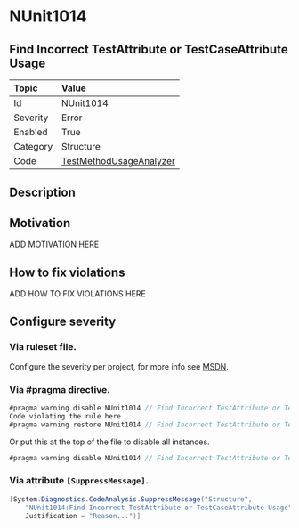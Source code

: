 # NUnit1014
## Find Incorrect TestAttribute or TestCaseAttribute Usage

| Topic    | Value
| :--      | :--
| Id       | NUnit1014
| Severity | Error
| Enabled  | True
| Category | Structure
| Code     | [TestMethodUsageAnalyzer](https://github.com/nunit/nunit.analyzers/blob/master/src/nunit.analyzers/TestMethodUsage/TestMethodUsageAnalyzer.cs)


## Description



## Motivation

ADD MOTIVATION HERE

## How to fix violations

ADD HOW TO FIX VIOLATIONS HERE

<!-- start generated config severity -->
## Configure severity

### Via ruleset file.

Configure the severity per project, for more info see [MSDN](https://msdn.microsoft.com/en-us/library/dd264949.aspx).

### Via #pragma directive.
```C#
#pragma warning disable NUnit1014 // Find Incorrect TestAttribute or TestCaseAttribute Usage
Code violating the rule here
#pragma warning restore NUnit1014 // Find Incorrect TestAttribute or TestCaseAttribute Usage
```

Or put this at the top of the file to disable all instances.
```C#
#pragma warning disable NUnit1014 // Find Incorrect TestAttribute or TestCaseAttribute Usage
```

### Via attribute `[SuppressMessage]`.

```C#
[System.Diagnostics.CodeAnalysis.SuppressMessage("Structure", 
    "NUnit1014:Find Incorrect TestAttribute or TestCaseAttribute Usage", 
    Justification = "Reason...")]
```
<!-- end generated config severity -->
